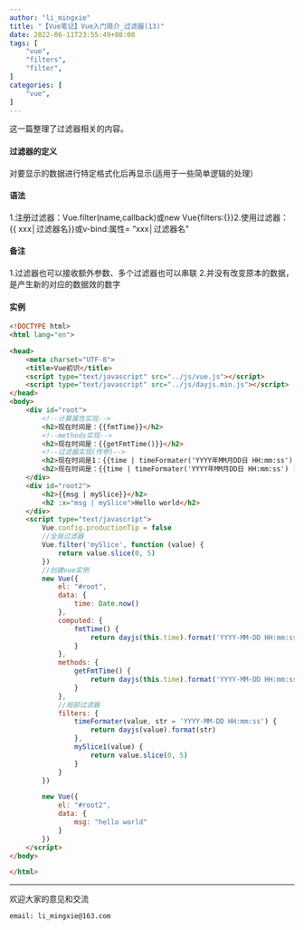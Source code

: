 ```yaml
---
author: "li_mingxie"
title: "【Vue笔记】Vue入门简介_过滤器(13)"
date: 2022-06-11T23:55:49+08:00
tags: [
    "vue",
    "filters",
    "filter",
]
categories: [
    "vue",
]
---
```


这一篇整理了过滤器相关的内容。  

#### 过滤器的定义

对要显示的数据进行特定格式化后再显示(适用于一些简单逻辑的处理）

#### 语法

1.注册过滤器：​​​Vue.filter(name,callback)​​​或​​new Vue{filters:{}}​​​
2.使用过滤器：​​{{ xxx│过滤器名}}​​或​​v-bind:属性= “xxx│过滤器名"​​

#### 备注

1.过滤器也可以接收额外参数、多个过滤器也可以串联
2.并没有改变原本的数据，是产生新的对应的数据效的数字

#### 实例

```html
<!DOCTYPE html>
<html lang="en">

<head>
    <meta charset="UTF-8">
    <title>Vue初识</title>
    <script type="text/javascript" src="../js/vue.js"></script>
    <script type="text/javascript" src="../js/dayjs.min.js"></script>
</head>
<body>
    <div id="root">
        <!--计算属性实现-->
        <h2>现在时间是：{{fmtTime}}</h2>
        <!--methods实现-->
        <h2>现在时间是：{{getFmtTime()}}</h2>
        <!--过滤器实现(传参)-->
        <h2>现在时间是1：{{time | timeFormater('YYYY年MM月DD日 HH:mm:ss') | mySlice1}}</h2>
        <h2>现在时间是：{{time | timeFormater('YYYY年MM月DD日 HH:mm:ss') | mySlice}}</h2>
    </div>
    <div id="root2">
        <h2>{{msg | mySlice}}</h2>
        <h2 :x="msg | mySlice">Hello world</h2>
    </div>
    <script type="text/javascript">
        Vue.config.productionTip = false
        //全局过滤器
        Vue.filter('mySlice', function (value) {
            return value.slice(0, 5)
        })
        //创建vue实例
        new Vue({
            el: "#root",
            data: {
                time: Date.now()
            },
            computed: {
                fmtTime() {
                    return dayjs(this.time).format('YYYY-MM-DD HH:mm:ss')
                }
            },
            methods: {
                getFmtTime() {
                    return dayjs(this.time).format('YYYY-MM-DD HH:mm:ss')
                }
            },
            //局部过滤器
            filters: {
                timeFormater(value, str = 'YYYY-MM-DD HH:mm:ss') {
                    return dayjs(value).format(str)
                },
                mySlice1(value) {
                    return value.slice(0, 5)
                }
            }
        })

        new Vue({
            el: "#root2",
            data: {
                msg: "hello world"
            }
        })
    </script>
</body>

</html>
```

----------------------------------------------
欢迎大家的意见和交流

`email: li_mingxie@163.com`
